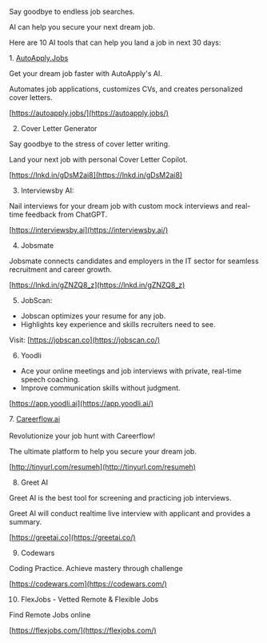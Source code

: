 Say goodbye to endless job searches.  
  
AI can help you secure your next dream job.  
  
Here are 10 AI tools that can help you land a job in next 30 days:  
  
1. [AutoApply.Jobs](http://autoapply.jobs/)  
  
Get your dream job faster with AutoApply's AI.  
  
Automates job applications, customizes CVs, and creates personalized cover letters.  
  
[https://autoapply.jobs/](https://autoapply.jobs/)  
  
2. Cover Letter Generator  
  
Say goodbye to the stress of cover letter writing.  
  
Land your next job with personal Cover Letter Copilot.  
  
[https://lnkd.in/gDsM2ai8](https://lnkd.in/gDsM2ai8)  
  
3. Interviewsby AI:  
  
Nail interviews for your dream job with custom mock interviews and real-time feedback from ChatGPT.  
  
[https://interviewsby.ai](https://interviewsby.ai/)  
  
4. Jobsmate  
  
Jobsmate connects candidates and employers in the IT sector for seamless recruitment and career growth.  
  
[https://lnkd.in/gZNZQ8_z](https://lnkd.in/gZNZQ8_z)  
  
5. JobScan:  
  
- Jobscan optimizes your resume for any job.  
- Highlights key experience and skills recruiters need to see.  
  
Visit: [https://jobscan.co](https://jobscan.co/)  
  
6. Yoodli  
  
- Ace your online meetings and job interviews with private, real-time speech coaching.  
- Improve communication skills without judgment.  
  
[https://app.yoodli.ai](https://app.yoodli.ai/)  
  
7. [Careerflow.ai](http://careerflow.ai/)  
   
Revolutionize your job hunt with Careerflow!  
  
The ultimate platform to help you secure your dream job.  
  
[http://tinyurl.com/resumeh](http://tinyurl.com/resumeh)  
  
8. Greet AI  
  
Greet AI is the best tool for screening and practicing job interviews.  
  
Greet Al will conduct realtime live interview with applicant and provides a summary.  
  
[https://greetai.co](https://greetai.co/)  
  
9. Codewars  
  
Coding Practice. Achieve mastery through challenge  
  
[https://codewars.com](https://codewars.com/)  
  
10. FlexJobs - Vetted Remote & Flexible Jobs  
  
Find Remote Jobs online  
  
[https://flexjobs.com/](https://flexjobs.com/)